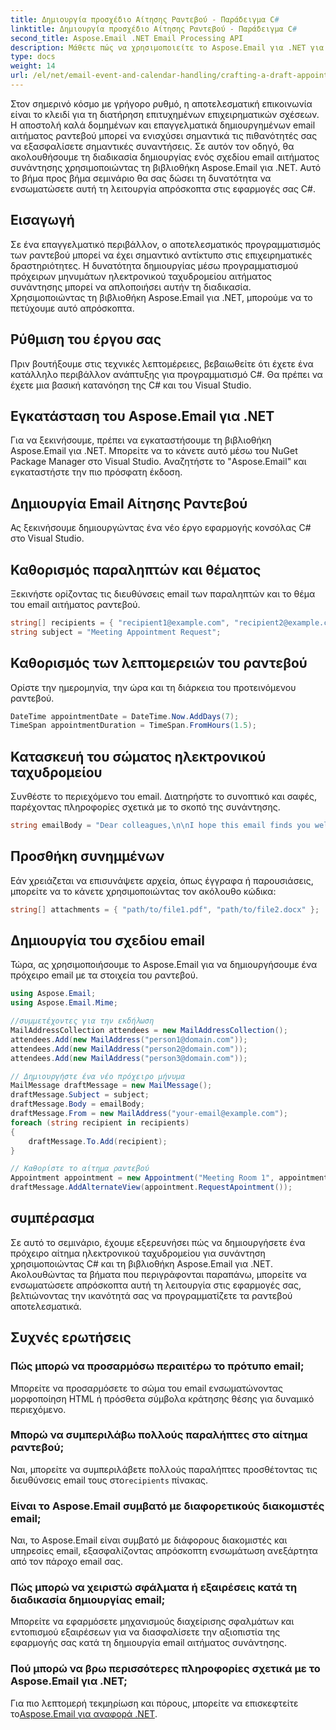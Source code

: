 ```yaml
---
title: Δημιουργία προσχέδιο Αίτησης Ραντεβού - Παράδειγμα C#
linktitle: Δημιουργία προσχέδιο Αίτησης Ραντεβού - Παράδειγμα C#
second_title: Aspose.Email .NET Email Processing API
description: Μάθετε πώς να χρησιμοποιείτε το Aspose.Email για .NET για τη δημιουργία πρόχειρων email αιτημάτων συνάντησης σε C#. Βελτιώστε την επιχειρηματική επικοινωνία και αποτελεσματικότητα.
type: docs
weight: 14
url: /el/net/email-event-and-calendar-handling/crafting-a-draft-appointment-request-csharp-example/
---
```


Στον σημερινό κόσμο με γρήγορο ρυθμό, η αποτελεσματική επικοινωνία είναι το κλειδί για τη διατήρηση επιτυχημένων επιχειρηματικών σχέσεων. Η αποστολή καλά δομημένων και επαγγελματικά δημιουργημένων email αιτήματος ραντεβού μπορεί να ενισχύσει σημαντικά τις πιθανότητές σας να εξασφαλίσετε σημαντικές συναντήσεις. Σε αυτόν τον οδηγό, θα ακολουθήσουμε τη διαδικασία δημιουργίας ενός σχεδίου email αιτήματος συνάντησης χρησιμοποιώντας τη βιβλιοθήκη Aspose.Email για .NET. Αυτό το βήμα προς βήμα σεμινάριο θα σας δώσει τη δυνατότητα να ενσωματώσετε αυτή τη λειτουργία απρόσκοπτα στις εφαρμογές σας C#.

## Εισαγωγή

Σε ένα επαγγελματικό περιβάλλον, ο αποτελεσματικός προγραμματισμός των ραντεβού μπορεί να έχει σημαντικό αντίκτυπο στις επιχειρηματικές δραστηριότητες. Η δυνατότητα δημιουργίας μέσω προγραμματισμού πρόχειρων μηνυμάτων ηλεκτρονικού ταχυδρομείου αιτήματος συνάντησης μπορεί να απλοποιήσει αυτήν τη διαδικασία. Χρησιμοποιώντας τη βιβλιοθήκη Aspose.Email για .NET, μπορούμε να το πετύχουμε αυτό απρόσκοπτα.

## Ρύθμιση του έργου σας

Πριν βουτήξουμε στις τεχνικές λεπτομέρειες, βεβαιωθείτε ότι έχετε ένα κατάλληλο περιβάλλον ανάπτυξης για προγραμματισμό C#. Θα πρέπει να έχετε μια βασική κατανόηση της C# και του Visual Studio.

##  Εγκατάσταση του Aspose.Email για .NET

Για να ξεκινήσουμε, πρέπει να εγκαταστήσουμε τη βιβλιοθήκη Aspose.Email για .NET. Μπορείτε να το κάνετε αυτό μέσω του NuGet Package Manager στο Visual Studio. Αναζητήστε το "Aspose.Email" και εγκαταστήστε την πιο πρόσφατη έκδοση.

##  Δημιουργία Email Αίτησης Ραντεβού

Ας ξεκινήσουμε δημιουργώντας ένα νέο έργο εφαρμογής κονσόλας C# στο Visual Studio.

##  Καθορισμός παραληπτών και θέματος

Ξεκινήστε ορίζοντας τις διευθύνσεις email των παραληπτών και το θέμα του email αιτήματος ραντεβού.

```csharp
string[] recipients = { "recipient1@example.com", "recipient2@example.com" };
string subject = "Meeting Appointment Request";
```

##  Καθορισμός των λεπτομερειών του ραντεβού

Ορίστε την ημερομηνία, την ώρα και τη διάρκεια του προτεινόμενου ραντεβού.

```csharp
DateTime appointmentDate = DateTime.Now.AddDays(7);
TimeSpan appointmentDuration = TimeSpan.FromHours(1.5);
```

##  Κατασκευή του σώματος ηλεκτρονικού ταχυδρομείου

Συνθέστε το περιεχόμενο του email. Διατηρήστε το συνοπτικό και σαφές, παρέχοντας πληροφορίες σχετικά με το σκοπό της συνάντησης.

```csharp
string emailBody = "Dear colleagues,\n\nI hope this email finds you well. I would like to request a meeting to discuss...";
```

##  Προσθήκη συνημμένων

Εάν χρειάζεται να επισυνάψετε αρχεία, όπως έγγραφα ή παρουσιάσεις, μπορείτε να το κάνετε χρησιμοποιώντας τον ακόλουθο κώδικα:

```csharp
string[] attachments = { "path/to/file1.pdf", "path/to/file2.docx" };
```

##  Δημιουργία του σχεδίου email

Τώρα, ας χρησιμοποιήσουμε το Aspose.Email για να δημιουργήσουμε ένα πρόχειρο email με τα στοιχεία του ραντεβού.

```csharp
using Aspose.Email;
using Aspose.Email.Mime;

//συμμετέχοντες για την εκδήλωση
MailAddressCollection attendees = new MailAddressCollection();
attendees.Add(new MailAddress("person1@domain.com"));
attendees.Add(new MailAddress("person2@domain.com"));
attendees.Add(new MailAddress("person3@domain.com"));

// Δημιουργήστε ένα νέο πρόχειρο μήνυμα
MailMessage draftMessage = new MailMessage();
draftMessage.Subject = subject;
draftMessage.Body = emailBody;
draftMessage.From = new MailAddress("your-email@example.com");
foreach (string recipient in recipients)
{
    draftMessage.To.Add(recipient);
}

// Καθορίστε το αίτημα ραντεβού
Appointment appointment = new Appointment("Meeting Room 1", appointmentDate, appointmentDate + appointmentDuration, new MailAddress("your-email@example.com"), attendees);
draftMessage.AddAlternateView(appointment.RequestApointment());
```

## συμπέρασμα

Σε αυτό το σεμινάριο, έχουμε εξερευνήσει πώς να δημιουργήσετε ένα πρόχειρο αίτημα ηλεκτρονικού ταχυδρομείου για συνάντηση χρησιμοποιώντας C# και τη βιβλιοθήκη Aspose.Email για .NET. Ακολουθώντας τα βήματα που περιγράφονται παραπάνω, μπορείτε να ενσωματώσετε απρόσκοπτα αυτή τη λειτουργία στις εφαρμογές σας, βελτιώνοντας την ικανότητά σας να προγραμματίζετε τα ραντεβού αποτελεσματικά.

## Συχνές ερωτήσεις

### Πώς μπορώ να προσαρμόσω περαιτέρω το πρότυπο email;

Μπορείτε να προσαρμόσετε το σώμα του email ενσωματώνοντας μορφοποίηση HTML ή πρόσθετα σύμβολα κράτησης θέσης για δυναμικό περιεχόμενο.

### Μπορώ να συμπεριλάβω πολλούς παραλήπτες στο αίτημα ραντεβού;

 Ναι, μπορείτε να συμπεριλάβετε πολλούς παραλήπτες προσθέτοντας τις διευθύνσεις email τους στο`recipients` πίνακας.

### Είναι το Aspose.Email συμβατό με διαφορετικούς διακομιστές email;

Ναι, το Aspose.Email είναι συμβατό με διάφορους διακομιστές και υπηρεσίες email, εξασφαλίζοντας απρόσκοπτη ενσωμάτωση ανεξάρτητα από τον πάροχο email σας.

### Πώς μπορώ να χειριστώ σφάλματα ή εξαιρέσεις κατά τη διαδικασία δημιουργίας email;

Μπορείτε να εφαρμόσετε μηχανισμούς διαχείρισης σφαλμάτων και εντοπισμού εξαιρέσεων για να διασφαλίσετε την αξιοπιστία της εφαρμογής σας κατά τη δημιουργία email αιτήματος συνάντησης.

### Πού μπορώ να βρω περισσότερες πληροφορίες σχετικά με το Aspose.Email για .NET;

 Για πιο λεπτομερή τεκμηρίωση και πόρους, μπορείτε να επισκεφτείτε το[Aspose.Email για αναφορά .NET](https://reference.aspose.com/email/net/).